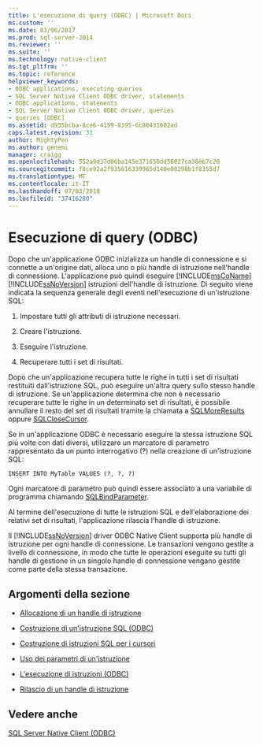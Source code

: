 ```yaml
---
title: L'esecuzione di query (ODBC) | Microsoft Docs
ms.custom: ''
ms.date: 03/06/2017
ms.prod: sql-server-2014
ms.reviewer: ''
ms.suite: ''
ms.technology: native-client
ms.tgt_pltfrm: ''
ms.topic: reference
helpviewer_keywords:
- ODBC applications, executing queries
- SQL Server Native Client ODBC driver, statements
- ODBC applications, statements
- SQL Server Native Client ODBC driver, queries
- queries [ODBC]
ms.assetid: d935bcba-8ce6-4159-8395-6c86431602ad
caps.latest.revision: 31
author: MightyPen
ms.author: genemi
manager: craigg
ms.openlocfilehash: 552a9d37d06ba145e371650dd56027ca38eb7c20
ms.sourcegitcommit: f8ce92a2f935616339965d140e00298b1f8355d7
ms.translationtype: MT
ms.contentlocale: it-IT
ms.lasthandoff: 07/03/2018
ms.locfileid: "37416280"
---
```

# <a name="executing-queries-odbc"></a>Esecuzione di query (ODBC)
  Dopo che un'applicazione ODBC inizializza un handle di connessione e si connette a un'origine dati, alloca uno o più handle di istruzione nell'handle di connessione. L'applicazione può quindi eseguire [!INCLUDE[msCoName](../../includes/msconame-md.md)] [!INCLUDE[ssNoVersion](../../includes/ssnoversion-md.md)] istruzioni dell'handle di istruzione. Di seguito viene indicata la sequenza generale degli eventi nell'esecuzione di un'istruzione SQL:  
  
1.  Impostare tutti gli attributi di istruzione necessari.  
  
2.  Creare l'istruzione.  
  
3.  Eseguire l'istruzione.  
  
4.  Recuperare tutti i set di risultati.  
  
 Dopo che un'applicazione recupera tutte le righe in tutti i set di risultati restituiti dall'istruzione SQL, può eseguire un'altra query sullo stesso handle di istruzione. Se un'applicazione determina che non è necessario recuperare tutte le righe in un determinato set di risultati, è possibile annullare il resto del set di risultati tramite la chiamata a [SQLMoreResults](../native-client-odbc-api/sqlmoreresults.md) oppure [SQLCloseCursor](../native-client-odbc-api/sqlclosecursor.md).  
  
 Se in un'applicazione ODBC è necessario eseguire la stessa istruzione SQL più volte con dati diversi, utilizzare un marcatore di parametro rappresentato da un punto interrogativo (?) nella creazione di un'istruzione SQL:  
  
```  
INSERT INTO MyTable VALUES (?, ?, ?)  
```  
  
 Ogni marcatore di parametro può quindi essere associato a una variabile di programma chiamando [SQLBindParameter](../native-client-odbc-api/sqlbindparameter.md).  
  
 Al termine dell'esecuzione di tutte le istruzioni SQL e dell'elaborazione dei relativi set di risultati, l'applicazione rilascia l'handle di istruzione.  
  
 Il [!INCLUDE[ssNoVersion](../../includes/ssnoversion-md.md)] driver ODBC Native Client supporta più handle di istruzione per ogni handle di connessione. Le transazioni vengono gestite a livello di connessione, in modo che tutte le operazioni eseguite su tutti gli handle di gestione in un singolo handle di connessione vengano gestite come parte della stessa transazione.  
  
## <a name="in-this-section"></a>Argomenti della sezione  
  
-   [Allocazione di un handle di istruzione](allocating-a-statement-handle.md)  
  
-   [Costruzione di un'istruzione SQL &#40;ODBC&#41;](constructing-an-sql-statement-odbc.md)  
  
-   [Costruzione di istruzioni SQL per i cursori](constructing-sql-statements-for-cursors.md)  
  
-   [Uso dei parametri di un'istruzione](using-statement-parameters.md)  
  
-   [L'esecuzione di istruzioni &#40;ODBC&#41;](executing-statements/executing-statements-odbc.md)  
  
-   [Rilascio di un handle di istruzione](freeing-a-statement-handle.md)  
  
## <a name="see-also"></a>Vedere anche  
 [SQL Server Native Client &#40;ODBC&#41;](../native-client/odbc/sql-server-native-client-odbc.md)  
  
  

